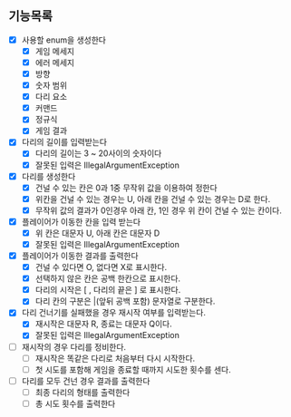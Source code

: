 ## 기능목록

- [X] 사용할 enum을 생성한다
  - [X] 게임 메세지
  - [X] 에러 메세지
  - [X] 방향
  - [X] 숫자 범위
  - [X] 다리 요소
  - [X] 커맨드
  - [X] 정규식
  - [X] 게임 결과
- [X] 다리의 길이를 입력받는다
  - [X] 다리의 길이는 3 ~ 20사이의 숫자이다
  - [X] 잘못된 입력은 IllegalArgumentException
- [X] 다리를 생성한다
  - [X] 건널 수 있는 칸은 0과 1중 무작위 값을 이용하여 정한다
  - [X] 위칸을 건널 수 있는 경우는 U, 아래 칸을 건널 수 있는 경우는 D로 한다.
  - [X] 무작위 값의 결과가 0인경우 아래 칸, 1인 경우 위 칸이 건널 수 있는 칸이다.
- [X] 플레이어가 이동한 칸을 입력 받는다
  - [X] 위 칸은 대문자 U, 아래 칸은 대문자 D
  - [X] 잘못된 입력은 IllegalArgumentException
- [X] 플레이어가 이동한 결과를 출력한다
  - [X] 건널 수 있다면 O, 없다면 X로 표시한다.
  - [X] 선택하지 않은 칸은 공백 한칸으로 표시한다.
  - [X] 다리의 시작은 [ , 다리의 끝은 ] 로 표시한다.
  - [X] 다리 칸의 구분은 |(앞뒤 공백 포함) 문자열로 구분한다.
- [X] 다리 건너기를 실패했을 경우 재시작 여부를 입력받는다.
  - [X] 재시작은 대문자 R, 종료는 대문자 Q이다.
  - [X] 잘못된 입력은 IllegalArgumentException
- [ ] 재시작의 경우 다리를 정비한다.
  - [ ] 재시작은 똑같은 다리로 처음부터 다시 시작한다.
  - [ ] 첫 시도를 포함해 게임을 종료할 때까지 시도한 횟수를 센다.
- [ ] 다리를 모두 건넌 경우 결과를 출력한다
  - [ ] 최종 다리의 형태를 출력한다
  - [ ] 총 시도 횟수를 출력한다